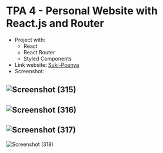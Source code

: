 # TPA 4 - Personal Website with React.js and Router
- Project with:
  - React
  - React Router
  - Styled Components
- Link website: [Suki-Poenya](https://tpa4-personal-web-router.netlify.app)
- Screenshot:


![Screenshot (315)](https://user-images.githubusercontent.com/85722923/201815392-709e0fe8-a660-481d-abf4-c217f72f3cb5.png)
---
![Screenshot (316)](https://user-images.githubusercontent.com/85722923/201815408-bf810f16-7afb-4260-83e0-9ad1b9b76fc1.png)
---
![Screenshot (317)](https://user-images.githubusercontent.com/85722923/201815451-adf0665b-90ec-4af3-b054-c71564b81255.png)
---
![Screenshot (318)](https://user-images.githubusercontent.com/85722923/201815471-755a9315-1952-49ab-988e-93cec1f5f7e8.png)
